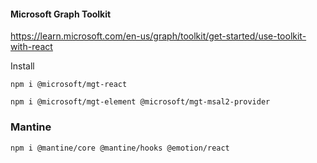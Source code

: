 

#### Microsoft Graph Toolkit
https://learn.microsoft.com/en-us/graph/toolkit/get-started/use-toolkit-with-react

Install
```shell
npm i @microsoft/mgt-react

npm i @microsoft/mgt-element @microsoft/mgt-msal2-provider
```

### Mantine

```shell
npm i @mantine/core @mantine/hooks @emotion/react
```


